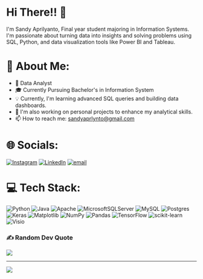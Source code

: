 # Hi There!! 👋
I'm Sandy Aprilyanto, Final year student majoring in Information Systems. I'm passionate about turning data into insights and solving problems using SQL, Python, and data visualization tools like Power BI and Tableau.

# 💫 About Me:
- 💼 Data Analyst
- 🎓 Currently Pursuing Bachelor's in Information System
- 💡 Currently, I'm learning advanced SQL queries and building data dashboards.
- 🚀 I'm also working on personal projects to enhance my analytical skills.
- 📫 How to reach me: sandyaprlynto@gmail.com

# 🌐 Socials:
[![Instagram](https://img.shields.io/badge/Instagram-%23E4405F.svg?logo=Instagram&logoColor=white)](https://instagram.com/sndyaprlynto) [![LinkedIn](https://img.shields.io/badge/LinkedIn-%230077B5.svg?logo=linkedin&logoColor=white)](https://linkedin.com/in/sandyaprilyanto) [![email](https://img.shields.io/badge/Email-D14836?logo=gmail&logoColor=white)](mailto:sandyaprlynto@gmail.com) 

# 💻 Tech Stack:
![Python](https://img.shields.io/badge/python-3670A0?style=flat&logo=python&logoColor=ffdd54) 
![Java](https://img.shields.io/badge/java-%23ED8B00.svg?style=flat&logo=openjdk&logoColor=white) 
![Apache](https://img.shields.io/badge/apache-%23D42029.svg?style=flat&logo=apache&logoColor=white) 
![MicrosoftSQLServer](https://img.shields.io/badge/Microsoft%20SQL%20Server-CC2927?style=flat&logo=microsoft%20sql%20server&logoColor=white) 
![MySQL](https://img.shields.io/badge/mysql-4479A1.svg?style=flat&logo=mysql&logoColor=white)
![Postgres](https://img.shields.io/badge/postgres-%23316192.svg?style=flat&logo=postgresql&logoColor=white)
![Keras](https://img.shields.io/badge/Keras-%23D00000.svg?style=flat&logo=Keras&logoColor=white)
![Matplotlib](https://img.shields.io/badge/Matplotlib-%23ffffff.svg?style=flat&logo=Matplotlib&logoColor=black) 
![NumPy](https://img.shields.io/badge/numpy-%23013243.svg?style=flat&logo=numpy&logoColor=white) 
![Pandas](https://img.shields.io/badge/pandas-%23150458.svg?style=flat&logo=pandas&logoColor=white) 
![TensorFlow](https://img.shields.io/badge/TensorFlow-%23FF6F00.svg?style=flat&logo=TensorFlow&logoColor=white)
![scikit-learn](https://img.shields.io/badge/scikit--learn-%23F7931E.svg?style=flat&logo=scikit-learn&logoColor=white)
![Visio](https://img.shields.io/badge/Microsoft_Visio-3955A3?style=for-the-badgee&logo=microsoft-visio&logoColor=white)

### ✍️ Random Dev Quote
![](https://quotes-github-readme.vercel.app/api?type=horizontal&theme=tokyonight)

---
[![](https://visitcount.itsvg.in/api?id=Intexcloud&icon=4&color=1)](https://visitcount.itsvg.in)

